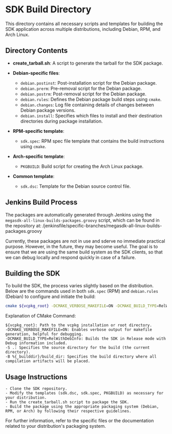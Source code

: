 # SDK Build Directory

This directory contains all necessary scripts and templates for building the SDK application across multiple distributions, including Debian, RPM, and Arch Linux.

## Directory Contents

- **create_tarball.sh**: A script to generate the tarball for the SDK package.
- **Debian-specific files**:
  - `debian.postinst`: Post-installation script for the Debian package.
  - `debian.prerm`: Pre-removal script for the Debian package.
  - `debian.postrm`: Post-removal script for the Debian package.
  - `debian.rules`: Defines the Debian package build steps using `cmake`.
  - `debian.changes`: Log file containing details of changes between Debian package versions.
  - `debian.install`: Specifies which files to install and their destination directories during package installation.

- **RPM-specific template**:
  - `sdk.spec`: RPM spec file template that contains the build instructions using `cmake`.

- **Arch-specific template**:
  - `PKGBUILD`: Build script for creating the Arch Linux package.

- **Common template**:
  - `sdk.dsc`: Template for the Debian source control file.

## Jenkins Build Process

The packages are automatically generated through Jenkins using the `megasdk-all-linux-builds-packages.groovy` script, which can be found in the repository at: /jenkinsfile/specific-branches/megasdk-all-linux-builds-packages.groovy

Currently, these packages are not in use and sderve no immediate practical purpose. However, in the future, they may become useful. The goal is to ensure that we are using the same build system as the SDK clients, so that we can debug locally and respond quickly in case of a failure.

## Building the SDK

To build the SDK, the process varies slightly based on the distribution. Below are the commands used in both `sdk.spec` (RPM) and `debian.rules` (Debian) to configure and initiate the build:

```bash
cmake ${vcpkg_root} -DCMAKE_VERBOSE_MAKEFILE=ON -DCMAKE_BUILD_TYPE=RelWithDebInfo -S . -B %{_builddir}/build_dir
```

Explanation of CMake Command:

    ${vcpkg_root}: Path to the vcpkg installation or root directory.
    -DCMAKE_VERBOSE_MAKEFILE=ON: Enables verbose output for makefile generation, helpful for debugging.
    -DCMAKE_BUILD_TYPE=RelWithDebInfo: Builds the SDK in Release mode with Debug information included.
    -S .: Specifies the source directory for the build (the current directory).
    -B %{_builddir}/build_dir: Specifies the build directory where all compilation artifacts will be placed.
    

## Usage Instructions

    - Clone the SDK repository.
    - Modify the templates (sdk.dsc, sdk.spec, PKGBUILD) as necessary for your distribution.
    - Run the create_tarball.sh script to package the SDK.
    - Build the package using the appropriate packaging system (Debian, RPM, or Arch) by following their respective guidelines.

For further information, refer to the specific files or the documentation related to your distribution's packaging system.
